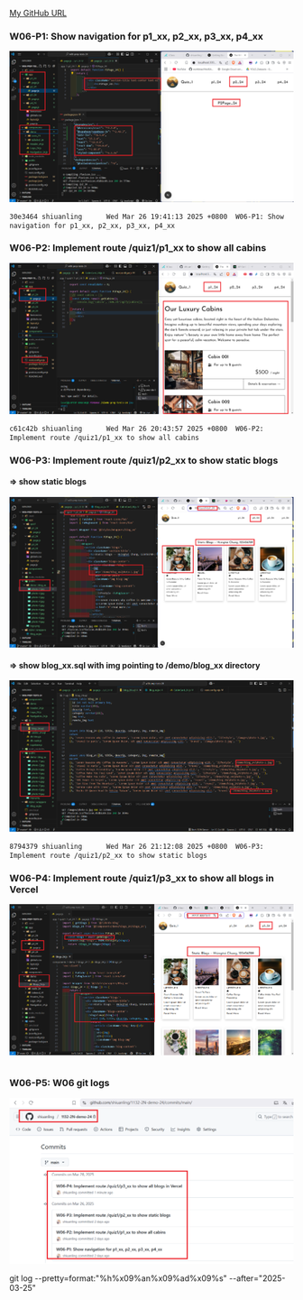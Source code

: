 [My GitHub URL](https://github.com/shiuanling/1132-2N-demo-24.git)

### W06-P1: Show navigation for p1_xx, p2_xx, p3_xx, p4_xx
![](w06-p1.png)
```
30e3464 shiuanling      Wed Mar 26 19:41:13 2025 +0800  W06-P1: Show navigation for p1_xx, p2_xx, p3_xx, p4_xx
```

### W06-P2: Implement route /quiz1/p1_xx to show all cabins
![](w06-p2.png)
```
c61c42b shiuanling      Wed Mar 26 20:43:57 2025 +0800  W06-P2: Implement route /quiz1/p1_xx to show all cabins
```

### W06-P3: Implement route /quiz1/p2_xx to show static blogs
 
#### => show static blogs
 
![](w06-p3-1.png)
 
#### => show blog_xx.sql with img pointing to /demo/blog_xx directory
 
![](w06-p3-2.png)
```
8794379 shiuanling      Wed Mar 26 21:12:08 2025 +0800  W06-P3: Implement route /quiz1/p2_xx to show static blogs
```

### W06-P4: Implement route /quiz1/p3_xx to show all blogs in Vercel
![](w06-p4.png)

```
```
### W06-P5: W06 git logs
![](w06-p5.png)

git log --pretty=format:"%h%x09%an%x09%ad%x09%s" --after="2025-03-25"